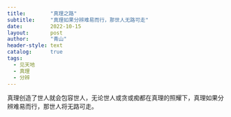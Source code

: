```yaml
---
title:        "真理之路"
subtitle:     "真理如果分辨难易而行，那世人无路可走"
date:         2022-10-15
layout:       post
author:       "青山"
header-style: text
catalog:      true
tags:
  - 见天地
  - 真理
  - 分辨
---
```


真理创造了世人就会包容世人，无论世人或贪或痴都在真理的照耀下，真理如果分辨难易而行，那世人将无路可走。
